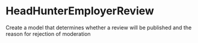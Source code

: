 # HeadHunterEmployerReview
Create a model that determines whether a review will be published and the reason for rejection of moderation
